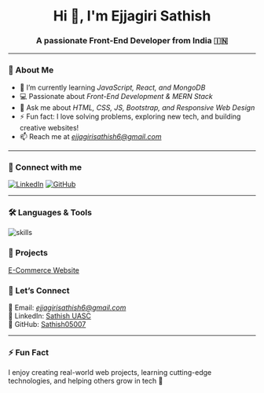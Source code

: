 <h1 align="center">Hi 👋, I'm Ejjagiri Sathish</h1>
<h3 align="center">A passionate Front-End Developer from India 🇮🇳</h3>

<!-- <p align="center">
  <img src="https://your-image-link-here.jpg" width="150" alt="Sathish Profile Picture"/>
</p> -->

---

### 🌱 About Me
- 🔭 I’m currently learning *JavaScript, React, and MongoDB*  
- 💻 Passionate about *Front-End Development & MERN Stack*  
- 💬 Ask me about *HTML, CSS, JS, Bootstrap, and Responsive Web Design*  
- ⚡ Fun fact: I love solving problems, exploring new tech, and building creative websites!  
- 📫 Reach me at *ejjagirisathish6@gmail.com*

---

### 🔗 Connect with me  
<p align="left">
<a href="https://www.linkedin.com/in/sathishuasc" target="_blank"><img src="https://img.shields.io/badge/LinkedIn-blue?style=for-the-badge&logo=linkedin" alt="LinkedIn"/></a>
<a href="https://github.com/Sathish05007" target="_blank"><img src="https://img.shields.io/badge/GitHub-black?style=for-the-badge&logo=github" alt="GitHub"/></a>
</p>

---

### 🛠 Languages & Tools
<p align="left">
  <img src="https://skillicons.dev/icons?i=html,css,js,bootstrap,react,nodejs,mongodb,git,vscode" alt="skills"/>
</p>


### 🚀 Projects
<p><a href="https://sathish05007.github.io/HTML-CSS-10k/css-major-project/index.html">E-Commerce Website</a></p>

### 💬 Let’s Connect
📧 Email: *ejjagirisathish6@gmail.com*  
💼 LinkedIn: [Sathish UASC](https://www.linkedin.com/in/sathishuasc)  
🐙 GitHub: [Sathish05007](https://github.com/Sathish05007)

---

### ⚡ Fun Fact
I enjoy creating real-world web projects, learning cutting-edge technologies, and helping others grow in tech 🚀
